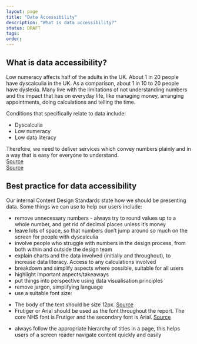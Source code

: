 ```yaml
---
layout: page
title: "Data Accessibility"
description: "What is data accessibility?"
status: DRAFT
tags:
order:
---
```

## What is data accessibility?  

Low numeracy affects half of the adults in the UK. About 1 in 20 people have dyscalculia in the UK. As a comparison, about 1 in 10 to 20 people have dyslexia. Many live with the limitations of not understanding numbers and the impact that has on everyday life, like managing money, arranging appointments, doing calculations and telling the time.  

Conditions that specifically relate to data include:  
- Dyscalculia  
- Low numeracy  
- Low data literacy  
  
Therefore, we need to deliver services which convey numbers plainly and in a way that is easy for everyone to understand.  
[Source][data 1]  
[Source][data 2]

  
## Best practice for data accessibility  
  
Our internal Content Design Standards state how we should be presenting data. Some things we can use to help our users include:
- remove unnecessary numbers - always try to round values up to a whole number, and get rid of decimal places unless it’s money
- leave lots of space, so that numbers don’t jump around so much on the screen for people with dyscalculia 
- involve people who struggle with numbers in the design process, from both within and outside the design team
- explain charts and the data involved (initially and throughout), to increase data literacy. Access to any calculations involved
- breakdown and simplify aspects where possible, suitable for all users
- highlight important aspects/takeaways
- put things into perspective using data visualisation principles
- remove jargon, simplifying language
- use a suitable font size:
* The body of the text should be size 12px. [Source][data 3] 
* 	Frutiger or Arial should be used as the font throughout the report. The core NHS font is Frutiger and the secondary font is Arial. [Source][data 4]  
- always follow the appropriate hierarchy of titles in a page, this helps users of a screen reader navigate content quickly and easily




[data 1]: https://accessiblenumbers.com/  
[data 2]: https://designnotes.blog.gov.uk/2022/11/28/designing-for-people-with-dyscalculia-and-low-numeracy/
[data 3]: https://www.gov.uk/government/publications/inclusive-communication/accessible-communication-formats#accessible-print-publications
[data 4]: https://www.england.nhs.uk/nhsidentity/identity-guidelines/fonts/